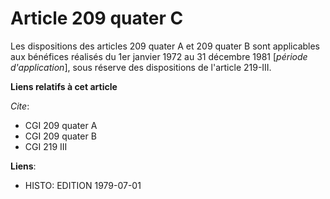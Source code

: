 # Article 209 quater C

Les dispositions des articles 209 quater A et 209 quater B sont applicables aux bénéfices réalisés du 1er janvier 1972 au 31
décembre 1981 [*période d'application*], sous réserve des dispositions de l'article 219-III.

**Liens relatifs à cet article**

_Cite_:

  - CGI 209 quater A
  - CGI 209 quater B
  - CGI 219 III

**Liens**:

  - HISTO: EDITION 1979-07-01
